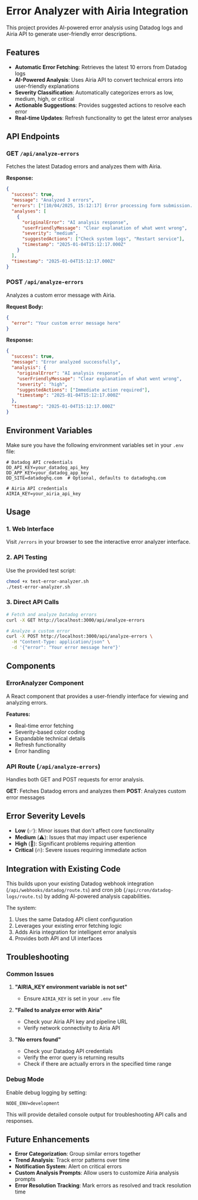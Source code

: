 # Error Analyzer with Airia Integration

This project provides AI-powered error analysis using Datadog logs and Airia API to generate user-friendly error descriptions.

## Features

- **Automatic Error Fetching**: Retrieves the latest 10 errors from Datadog logs
- **AI-Powered Analysis**: Uses Airia API to convert technical errors into user-friendly explanations
- **Severity Classification**: Automatically categorizes errors as low, medium, high, or critical
- **Actionable Suggestions**: Provides suggested actions to resolve each error
- **Real-time Updates**: Refresh functionality to get the latest error analyses

## API Endpoints

### GET `/api/analyze-errors`
Fetches the latest Datadog errors and analyzes them with Airia.

**Response:**
```json
{
  "success": true,
  "message": "Analyzed 3 errors",
  "errors": ["[10/04/2025, 15:12:17] Error processing form submission..."],
  "analyses": [
    {
      "originalError": "AI analysis response",
      "userFriendlyMessage": "Clear explanation of what went wrong",
      "severity": "medium",
      "suggestedActions": ["Check system logs", "Restart service"],
      "timestamp": "2025-01-04T15:12:17.000Z"
    }
  ],
  "timestamp": "2025-01-04T15:12:17.000Z"
}
```

### POST `/api/analyze-errors`
Analyzes a custom error message with Airia.

**Request Body:**
```json
{
  "error": "Your custom error message here"
}
```

**Response:**
```json
{
  "success": true,
  "message": "Error analyzed successfully",
  "analysis": {
    "originalError": "AI analysis response",
    "userFriendlyMessage": "Clear explanation of what went wrong",
    "severity": "high",
    "suggestedActions": ["Immediate action required"],
    "timestamp": "2025-01-04T15:12:17.000Z"
  },
  "timestamp": "2025-01-04T15:12:17.000Z"
}
```

## Environment Variables

Make sure you have the following environment variables set in your `.env` file:

```env
# Datadog API credentials
DD_API_KEY=your_datadog_api_key
DD_APP_KEY=your_datadog_app_key
DD_SITE=datadoghq.com  # Optional, defaults to datadoghq.com

# Airia API credentials
AIRIA_KEY=your_airia_api_key
```

## Usage

### 1. Web Interface
Visit `/errors` in your browser to see the interactive error analyzer interface.

### 2. API Testing
Use the provided test script:
```bash
chmod +x test-error-analyzer.sh
./test-error-analyzer.sh
```

### 3. Direct API Calls
```bash
# Fetch and analyze Datadog errors
curl -X GET http://localhost:3000/api/analyze-errors

# Analyze a custom error
curl -X POST http://localhost:3000/api/analyze-errors \
  -H "Content-Type: application/json" \
  -d '{"error": "Your error message here"}'
```

## Components

### ErrorAnalyzer Component
A React component that provides a user-friendly interface for viewing and analyzing errors.

**Features:**
- Real-time error fetching
- Severity-based color coding
- Expandable technical details
- Refresh functionality
- Error handling

### API Route (`/api/analyze-errors`)
Handles both GET and POST requests for error analysis.

**GET**: Fetches Datadog errors and analyzes them
**POST**: Analyzes custom error messages

## Error Severity Levels

- **Low** (✅): Minor issues that don't affect core functionality
- **Medium** (⚠️): Issues that may impact user experience
- **High** (🚨): Significant problems requiring attention
- **Critical** (🔥): Severe issues requiring immediate action

## Integration with Existing Code

This builds upon your existing Datadog webhook integration (`/api/webhooks/datadog/route.ts`) and cron job (`/api/cron/datadog-logs/route.ts`) by adding AI-powered analysis capabilities.

The system:
1. Uses the same Datadog API client configuration
2. Leverages your existing error fetching logic
3. Adds Airia integration for intelligent error analysis
4. Provides both API and UI interfaces

## Troubleshooting

### Common Issues

1. **"AIRIA_KEY environment variable is not set"**
   - Ensure `AIRIA_KEY` is set in your `.env` file

2. **"Failed to analyze error with Airia"**
   - Check your Airia API key and pipeline URL
   - Verify network connectivity to Airia API

3. **"No errors found"**
   - Check your Datadog API credentials
   - Verify the error query is returning results
   - Check if there are actually errors in the specified time range

### Debug Mode

Enable debug logging by setting:
```env
NODE_ENV=development
```

This will provide detailed console output for troubleshooting API calls and responses.

## Future Enhancements

- **Error Categorization**: Group similar errors together
- **Trend Analysis**: Track error patterns over time
- **Notification System**: Alert on critical errors
- **Custom Analysis Prompts**: Allow users to customize Airia analysis prompts
- **Error Resolution Tracking**: Mark errors as resolved and track resolution time
